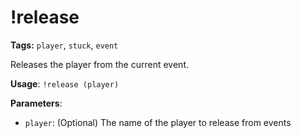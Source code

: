 # !release

**Tags:** `player`, `stuck`, `event`

Releases the player from the current event.

**Usage**: `!release (player)`

**Parameters**:
- `player`: (Optional) The name of the player to release from events
